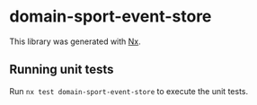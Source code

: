 # domain-sport-event-store

This library was generated with [Nx](https://nx.dev).

## Running unit tests

Run `nx test domain-sport-event-store` to execute the unit tests.
